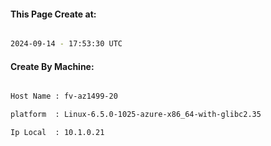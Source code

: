 
   
#### This Page Create at:

```bash

2024-09-14 - 17:53:30 UTC

```

#### Create By Machine:

```bash

Host Name : fv-az1499-20

platform  : Linux-6.5.0-1025-azure-x86_64-with-glibc2.35

Ip Local  : 10.1.0.21

```

